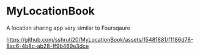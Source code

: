 # MyLocationBook
A location sharing app very similar to Foursqaure



https://github.com/sshruti20/MyLocationBook/assets/15481881/f1186d78-8ac6-4b8c-ab28-ff9b469e3dce

